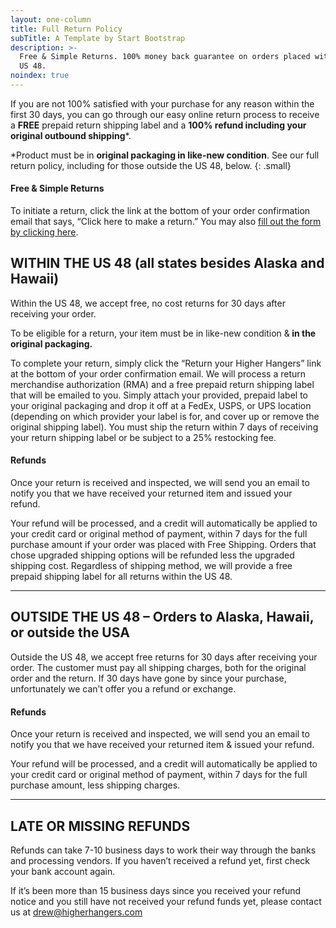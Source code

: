 ```yaml
---
layout: one-column
title: Full Return Policy
subTitle: A Template by Start Bootstrap
description: >-
  Free & Simple Returns. 100% money back guarantee on orders placed within the
  US 48.
noindex: true
---
```


If you are not 100% satisfied with your purchase for any reason within the first 30 days, you can go through our easy online return process to receive a **FREE** prepaid return shipping label and a **100% refund including your original outbound shipping**\*.

\*Product must be in **original packaging in like-new condition**. See our full return policy, including for those outside the US 48, below.
{: .small}

#### Free & Simple Returns&nbsp;

To initiate a return, click the link at the bottom of your order confirmation email that says, “Click here to make a return.” You may also [fill out the form by clicking here](https://higherhangers.wufoo.com/forms/skmlnm61ln0dlf).

## WITHIN THE US 48 (all states besides Alaska and Hawaii)

Within the US 48, we accept free, no cost returns for 30 days after receiving your order.

To be eligible for a return, your item must be in like-new condition &**&nbsp;in the original packaging.**

To complete your return, simply click the “Return your Higher Hangers” link at the bottom of your order confirmation email. We will process a return merchandise authorization (RMA) and a free prepaid return shipping label that will be emailed to you. Simply attach your provided, prepaid label to your original packaging and drop it off at a FedEx, USPS, or UPS location (depending on which provider your label is for, and cover up or remove the original shipping label). You must ship the return within 7 days of receiving your return shipping label or be subject to a 25% restocking fee.

#### Refunds

Once your return is received and inspected, we will send you an email to notify you that we have received your returned item and issued your refund.&nbsp;

Your refund will be processed, and a credit will automatically be applied to your credit card or original method of payment, within 7 days for the full purchase amount if your order was placed with Free Shipping. Orders that chose upgraded shipping options will be refunded less the upgraded shipping cost. Regardless of shipping method, we will provide a free prepaid shipping label for all returns within the US 48.

---

## OUTSIDE THE US 48 – Orders to Alaska, Hawaii, or outside the USA

Outside the US 48, we accept free returns for 30 days after receiving your order. The customer must pay all shipping charges, both for the original order and the return. If 30 days have gone by since your purchase, unfortunately we can’t offer you a refund or exchange.

#### Refunds

Once your return is received and inspected, we will send you an email to notify you that we have received your returned item & issued your refund.&nbsp;

Your refund will be processed, and a credit will automatically be applied to your credit card or original method of payment, within 7 days for the full purchase amount, less shipping charges.

---

## LATE OR MISSING REFUNDS

Refunds can take 7-10 business days to work their way through the banks and processing vendors. If you haven’t received a refund yet, first check your bank account again.

If it’s been more than 15 business days since you received your refund notice and you still have not received your refund funds yet, please contact us at drew@higherhangers.com

&nbsp;